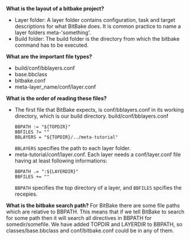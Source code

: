 **What is the layout of a bitbake project?**

- Layer folder: A layer folder contains configuration, task and target descriptions for what BitBake does. It is common practice to name a layer folders meta-'something'.
- Build folder: The build folder is the directory from which the bitbake command has to be executed.

**What are the important file types?**
- build/conf/bblayers.conf
- base.bbclass
- bitbake.conf
- meta-layer_name/conf/layer.conf

**What is the order of reading these files?**

- The first file that BitBake expects, is conf/bblayers.conf in its working directory, which is our build directory.
    build/conf/bblayers.conf
    ```
    BBPATH := "${TOPDIR}"
    BBFILES ?= ""
    BBLAYERS = "${TOPDIR}/../meta-tutorial"
    ```
    `BBLAYERS` specifies the path to each layer folder.
- meta-tutorial/conf/layer.conf. Each layer needs a conf/layer.conf file having at least following informations:
    ```
    BBPATH .= ":${LAYERDIR}"
    BBFILES += ""
    ```
    `BBPATH` specifies the top directory of a layer, and `BBFILES` spcifies the recepies.
  
**What is the bitbake search path?**
For BitBake there are some file paths which are relative to BBPATH. This means that if we tell BitBake to search for some path then it will search all directives in BBPATH for somedir/somefile. We have added TOPDIR and LAYERDIR to BBPATH, so classes/base.bbclass and conf/bitbake.conf could be in any of them.


  
